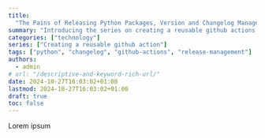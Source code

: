 ```yaml
---
title:
  "The Pains of Releasing Python Packages, Version and Changelog Management"
summary: "Introducing the series on creating a reusable github actions workflow"
categories: ["technology"]
series: ["Creating a reusable github action"]
tags: ["python", "changelog", "github-actions", "release-management"]
authors:
  - admin
# url: "/descriptive-and-keyword-rich-url/"
date: 2024-10-27T16:03:02+01:00
lastmod: 2024-10-27T16:03:02+01:00
draft: true
toc: false
---
```


Lorem ipsum
